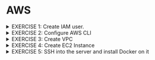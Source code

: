 # AWS

<details>
<summary> EXERCISE 1: Create IAM user.
</summary>
  <br>
  First of all, you need an IAM user with correct permissions to execute the tasks below.<br>
  <ul>
  <li> Create a new IAM user using "Jane" as a username and "devops" as the user-group</li>
  <li> Give the "devops" group all needed permissions to execute the tasks below - with login and CLI credentials</li>
</ul>
  Note: Do that using the AWS UI with Admin User
  
### Solution:
***AWS UI:***
- go to AWS/IAM Dashboard/User/Create User <br>
  also generate password (for AWS UI access) + download csv containing credentials
- go to AWS/IAM Dashboard/User/Jane/Create access key <br>
  generate Access Key ID and Access Key Secret (for console access) + download csv containing credentials)
- go to AWS/User Groups/Create Group/ + add Jane to user Group
- add permissions 'EC2FullAccess' to group devops. 
<br>

***AWS CLI:*** 
##### 1. Install AWS Client:<br>
<code>brew install awscli</code><br>
##### 2. Check for success:<br>
<code>awscli --version</code><br>
##### 3. Check if admin user has credentials  on my local machibe
<code> cat ~/.aws/config</code> <br>
if not: <code>aws configure</code>
<br>
##### 4. Create user 
<code>aws iam create-user --username jane</code>
##### 5. Create group 
<code>aws iam create-group --group-name devops2</code>
##### 6. Add use to group 
<code>aws iam add-user-to-group  --user-name jane --group-name devops2</code>
##### 7. Check if user is in group devops2
<code>aws iam get-group --group-name devops2</code>
##### 8. Give permission (policy) to create EC2 instance to users in group 
###### 8.1 Find policy identifier (for EC2 and VPC and all components under that service)
<code>aws iam list-policies --query 'Policies [?PolicyName==`AmazonEC2FullAccess`].Arn'</code> <br>
<code>aws iam list-policies --query 'Policies [?PolicyName==`AmazonVPCFullAccess`].Arn'</code>
###### 8.2 Attach policies (found above) to group
<code>aws iam attach-group-policy --group-name devops2 --policy-arn arn:aws:iam::aws:policy/AmazonEC2FullAccess</code> <br>
<code>aws iam attach-group-policy --group-name devops2 --policy-arn arn:aws:iam::aws:policy/AmazonVPCFullAccess</code>
###### 8.3 Validate
<code>aws iam list-attached-group-policies --group-name devops2</code>
</details>


<details>
<summary>  EXERCISE 2: Configure AWS CLI
</summary>
<br>
You want to use the AWS CLI for the following tasks. So, to be able to interact with the AWS account from the AWS Command Line tool you need to configure it correctly:<br>
<br>
- Set credentials for that user for AWS CLI<br>
- Configure correct region for your AWS CLI

### Solution: AWS UI Access (password)
##### 1. Configure password reset after first login
<code>aws iam create-login-profile --user jane --password <PASSWORD> --password-reset-required</code>
##### 2. Jane can't reset passwords -> Create permission for Jane
find policy ARN : <br>
<code>aws iam list-policies | grep Password</code><br>
"Arn": "arn:aws:iam::aws:policy/IAMUserChangePassword" <br>
<br>
<code>aws iam attach-user-policy --user-name jane --policy-arn arn:aws:iam::aws:policy/IAMUserChangePassword</code>
##### 3. Login UI + reset password
Login to UI requires: username, password and user id <br>
Find user ARN: <br>
<code>aws iam get-user --user-name jane</code><br>
"Arn": "arn:aws:iam::197796734648:user/jane"<br>
<br>
user id = 197796734648
<br>
### Solution: AWS CLI Access (Access Key ID, Access Key Secret)
##### 1. Save config file (keys) ~/.aws/credentials of admin user somewhere safe.
<code> mv ~/.aws/credentials ~/.aws/credentials_admin </code>
##### 2. Create config file for user jane
<code> aws iam create-access-key --user-name jane > key.txt</code><br>
OR via UI <br>
IAM/User/Jane/Create Access Key/Download csv file <br>
<code>aws configure</code>
##### 3. Validate credentials:
<code> cat ~/.aws/credentials</code>
<br>
</details>

<details>
<summary>
EXERCISE 3: Create VPC
</summary>
<br>
You want to create the EC2 Instance in a dedicated VPC, instead of using the default one. So, using the AWS CLI, you:<br>
<br>
<ul>
 <li>create a new VPC with 1 subnet </il>
 <li>create a security group in the VPC that will allow you access on ssh port 22 and will allow browser access to your Node application </il>
</lu>

### Solution:
##### 1. Create VPC:
<code> aws ec2 create-vpc --cidr-block 10.0.0.0/16 --query Vpc.VpcId --output text </code> <br>
Output: vpc-04411448155c5c404 <br>
<br>
##### 2. Create Subnet in VPC:
<code> aws ec2 create-subnet --vpc-id vpc-04411448155c5c404 --cidr-block 10.0.1.0/24 --query Subnet.SubnetId --output text </code>  <br>
Output: subnet-0dcd59104af3b4016 <br>
<br>
##### 3. Validate: 
<code>aws ec2 describe-subnets --filters "Name=vpc-id,Values=vpc-04411448155c5c404"</code>
<br>
##### ====== Make EC2 instance available via port 22 ========
##### 4. Create Internet Gateway
<code>aws ec2 create-internet-gateway --query InternetGateway.InternetGatewayId --output text</code>
igw-0943c735026803291 <br>

##### 5. Attach Internet Gateway to the VPC
<code> aws ec2 attach-internet-gateway --vpc-id vpc-04411448155c5c404 --internet-gateway-id igw-0943c735026803291 </code>

##### 6. Create Route Table (like a virtual router in our VPC)
<code>aws ec2 create-route-table --vpc-id vpc-04411448155c5c404 --query RouteTable.RouteTableId --output text</code>
rtb-01e4614195e247971 <br>

##### 7. Create Route rule for handling all traffic between internet & VPC
<code> aws ec2 create-route --route-table-id rtb-01e4614195e247971 --destination-cidr-block 0.0.0.0/0 --gateway-id igw-0943c735026803291 </code>

##### 8. Valide your custom route table has correct configuraton, 1 local and 1 interent gateway routes
<code>aws ec2 describe-route-tables --route-table-id rtb-01e4614195e247971</code>

    {
    "RouteTables": [
        {
            "Associations": [],
            "PropagatingVgws": [],
            "RouteTableId": "rtb-01e4614195e247971",
            "Routes": [
                {
                    "DestinationCidrBlock": "10.0.0.0/16",
                    "GatewayId": "local",
                    "Origin": "CreateRouteTable",
                    "State": "active"
                },
                {
                    "DestinationCidrBlock": "0.0.0.0/0",
                    "GatewayId": "igw-0943c735026803291",
                    "Origin": "CreateRoute",
                    "State": "active"
                }
            ],
            "Tags": [],
            "VpcId": "vpc-04411448155c5c404",
            "OwnerId": "197796734648"
        }
    ]
    }
##### 9. Associate subnet with the route table to allow internet traffic in the subnet as well
<code>aws ec2 associate-route-table  --subnet-id subnet-0dcd59104af3b4016 --route-table-id rtb-01e4614195e247971</code>
AssociationId": "rtbassoc-0c6d6c4b85d6b0f50"


</details>


<details>
<summary>
EXERCISE 4: Create EC2 Instance
</summary>
<br>
Once the VPC is created, using the AWS CLI, you:<br>
Create an EC2 instance in that VPC with the security group you just created and ssh key file<br>

### Solution: 
</details>

<details>
<summary>EXERCISE 5: SSH into the server and install Docker on it
</summary>
<br>
Once the EC2 instance is created successfully, you want to prepare the server to run Docker containers. So you:
<br>
- ssh into the server and <br>
- install Docker on it to run the dockerized application later

### Solution: 
</details>

